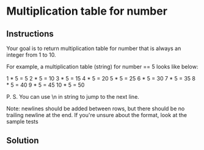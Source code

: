 # Multiplication table for number

## Instructions
Your goal is to return multiplication table for number that is always 
an integer from 1 to 10.

For example, a multiplication table (string) for number == 5 looks like below:

1 * 5 = 5
2 * 5 = 10
3 * 5 = 15
4 * 5 = 20
5 * 5 = 25
6 * 5 = 30
7 * 5 = 35
8 * 5 = 40
9 * 5 = 45
10 * 5 = 50

P. S. You can use \n in string to jump to the next line.

Note: newlines should be added between rows, but there should be no 
trailing newline at the end. If you're unsure about the format, look 
at the sample tests


## Solution
